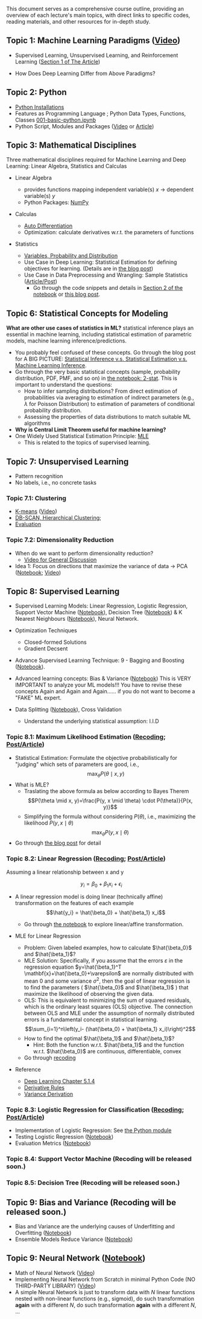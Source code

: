
This document serves as a comprehensive course outline, providing an overview of each lecture's main topics, with direct links to specific codes, reading materials, and other resources for in-depth study. 

## Topic 1: Machine Learning Paradigms ([Video](https://www.youtube.com/watch?v=acqzti1U3bo&list=PLJNMCL_eahmQ70zZECr2cTDLwrXJ-RpgW&index=1))
* Supervised Learning, Unsupervised Learning, and Reinforcement Learning ([Section 1 of The Article](https://medium.com/@sergioli/from-simple-to-complex-a-complete-overview-of-reinforcement-learning-599a8c1ea689))
<!-- Does self-supervised learning belong to unsupervised learning? What do you consider "unknown" in the context of unsupervised learning? 
time series forecasting is one kind of SSL, e.g., forcasting the volume of the Transaction  -->
* How Does Deep Learning Differ from Above Paradigms?

## Topic 2: Python 
* [Python Installations](001-python-install.md) 
* Features as Programming Language ; Python Data Types, Functions, Classes [001-basic-python.ipynb](001-basic-python.ipynb)
* Python Script, Modules and Packages ([Video](https://www.youtube.com/watch?v=woXs5xBjF5M&list=PLJNMCL_eahmQ70zZECr2cTDLwrXJ-RpgW&index=2) or [Article](https://medium.com/@sergioli/python-scripts-modules-andpackages-232d5f749e64))

## Topic 3: Mathematical Disciplines
Three mathematical disciplines required for Machine Learning and Deep Learning:  Linear Algebra, Statistics and Calculas

* Linear Algebra
  * provides functions mapping independent variable(s) $x$ -> dependent variable(s) $y$
  * Python Packages: [NumPy](001-numpy-linear-algebra.ipynb)

* Calculas
  * [Auto Differentiation](012-auto-diff.ipynb)
  * Optimization: calculate derivatives w.r.t. the parameters of functions
  
* Statistics
  * [Variables, Probability and Distribution](002-basic-stat.ipynb)
  * Use Case in Deep Learning: Statistical Estimation for defining objectives for learning. (Details are in [the blog post](https://medium.com/@sergioli/statistical-estimation-for-machine-learning-ad1d6135ba62))
  * Use Case in Data Preprocessing and Wrangling: Sample Statistics ([Article/Post](https://medium.com/@sergioli/data-wrangling-and-preprocessing-in-python-a-practical-guide-345aa2e55439))
    * Go through the code snippets and details in [Section 2 of the notebook](002-basic-stat.ipynb) or [this blog post](https://medium.com/@sergioli/data-wrangling-and-preprocessing-in-python-a-practical-guide-345aa2e55439).

## Topic 6: Statistical Concepts for Modeling
**What are other use cases of statistics in ML?** statistical inference plays an essential in machine learning, including statistical estimation of parametric models, machine learning inference/predictions. 
* You probably feel confused of these concepts. Go through the blog post for A BIG PICTURE: [Statistical Inference v.s. Statistical Estimation v.s. Machine Learning Inference](https://medium.com/@sergioli/statistical-inference-v-s-statistical-estimation-v-s-ml-inference-03f79404645a).
* Go through the very basic statistical concepts (sample, probability distribution, PDF, PMF, and so on) in [the notebook: 2-stat](002-basic-stat.ipynb). This is important to understand the questions:
  *  How to infer sampling distributions? From direct estimation of probabilities via averaging to estimation of indirect parameters (e.g., $\lambda$ for Poisson Distribution) to estimation of parameters of conditional probability distribution.
  *  Assessing the properties of data distributions to match suitable ML algorithms
*  **Why is Central Limit Theorem useful for machine learning?**
*  One Widely Used Statistical Estimation Principle: [MLE](https://medium.com/@sergioli/statistical-estimation-for-machine-learning-ad1d6135ba62)
   *  This is related to the topics of supervised learning.
  <!-- > Review it from the whole picture with one important question:  After the objective function is defined to estimate variable $p$, how it relates to update model parameters, e.g., weights of linear regression ?  Take Neural Network as an example. Firstly, we need to understand parameters in neural network are all chained via a stack of functions in each neuron of each layer. For example, if we take one step back, $p$ is commonly the output of logistic function.
    $$p = h_\theta=\frac{1}{1+e^{-\theta^{T} X}} $$
    * Secondly, since they are all chained together, we can update every parameters or, professionally saying, optimize $\theta$ in neural network by utilizing gradient from auto differentiation (This process is also called backward propagation). -->

## Topic 7: Unsupervised Learning
* Pattern recognition
* No labels, i.e., no concrete tasks
### Topic 7.1: Clustering 
  + [K-means](003-clustering-kmeans.ipynb) ([Video](https://www.youtube.com/watch?v=Sz6rscxUIzU&list=PLJNMCL_eahmQ70zZECr2cTDLwrXJ-RpgW))
  + [DB-SCAN, Hierarchical Clustering](003-clustering-others.ipynb); 
  + [Evaluation](003-clustering-eval.ipynb)

### Topic 7.2: Dimensionality Reduction
* When do we want to perform dimensionality reduction?
  + [Video for General Discussion](https://www.youtube.com/watch?v=Q5Fvelbnl8Q)
    <!-- + preserve semantics of high-dimensional data in low-dimensional subspace
    + overcome the curse of dimensionality: "When the dimensionality increases, the volume of the space increases so fast that the available data become sparse" -->
* Idea 1: Focus on directions that maximize the variance of data -> PCA ([Notebook](004-dim-reduct-pca.ipynb); [Video](https://www.youtube.com/watch?v=q8bCGXFqqcc))
<!-- * Idea 2: Removing correlation, i.e., a linear relationship between variables? (Redundant information) -->

## Topic 8: Supervised Learning
* Supervised Learning Models: Linear Regression, Logistic Regression, Support Vector Machine ([Notebook](007-svm.ipynb)), Decision Tree ([Notebook](008-dt.ipynb)) & K Nearest Neighbours ([Notebook](008-knn.ipynb)), Neural Network.
* Optimization Techniques
  * Closed-formed Solutions
  * Gradient Decsent
* Advance Supervised Learning Technique: 9 - Bagging and Boosting ([Notebook](009-regularization-decision-tree.ipynb)).
* Advanced learning concepts: Bias & Variance ([Notebook](009-bias-var.ipynb)) This is VERY IMPORTANT to analyze your ML models!!! You have to revise these concepts Again and Again and Again...... if you do not want to become a "FAKE" ML expert. 

* Data Splitting ([Notebook](005-dataset-spliting.ipynb)), Cross Validation 
  * Understand the underlying statistical assumption: I.I.D 

### Topic 8.1: Maximum Likelihood Estimation ([Recoding](https://www.youtube.com/watch?v=z8JgJWvYa6Y); [Post/Article](https://medium.com/@sergioli/statistical-estimation-for-machine-learning-ad1d6135ba62))
* Statistical Estimation: Formulate the objective probabilistically for "judging" which sets of parameters are good, i.e., 
  $$\max_{\theta} P(\theta \mid x, y)$$
* What is MLE?
  * Traslating the above formula as below according to Bayes Therem
  $$P(\theta \mid x, y)=\frac{P(y, x \mid \theta) \cdot P(\theta)}{P(x, y)}$$
  * Simplifying the formula without considering $P(\theta)$, i.e., maximizing the likelihood $P(y, x \mid \theta)$
  $$\max_{\theta} P(y, x \mid \theta)$$
* Go through [the blog post](https://medium.com/@sergioli/statistical-estimation-for-machine-learning-ad1d6135ba62) for detail

### Topic 8.2: Linear Regression ([Recoding](https://www.youtube.com/watch?v=6o3TGLABTHc); [Post/Article](https://medium.com/@sergioli/statistical-estimation-for-machine-learning-ad1d6135ba62))
Assuming a linear relationship between x and y

$$y_i = \beta_0 + \beta_1 x_i + \epsilon_i$$

* A linear regression model is doing linear (technically affine) transformation on the features of each example
$$\hat{y_i} = \hat{\beta_0} + \hat{\beta_1} x_i$$
  *  Go through [the notebook](ml-tuts/linear-affine-transformation.ipynb) to explore linear/affine transformation.
  
* MLE for Linear Regression 
    <!-- maximize Pr(parameters|data) $\propto$ Pr(data|parameters) * Pr(parameters) -->
  * Problem: Given labeled examples, how to calculate $\hat{\beta_0}$ and $\hat{\beta_1}$?
  * MLE Solution: Specifically, if you assume that the errors $\varepsilon$ in the regression equation $y=\hat{\beta_1}^T \mathbf{x}+\hat{\beta_0}+\varepsilon$ are normally distributed with mean 0 and some variance $\sigma^2$, then the goal of linear regression is to find the parameters ( $\hat{\beta_0}$ and $\hat{\beta_1}$ ) that maximize the likelihood of observing the given data. 
  * OLS: This is equivalent to minimizing the sum of squared residuals, which is the ordinary least squares (OLS) objective. The connection between OLS and MLE under the assumption of normally distributed errors is a fundamental concept in statistical learning.
    $$\sum_{i=1}^n\left(y_i- (\hat{\beta_0} + \hat{\beta_1} x_i)\right)^2$$
  * How to find the optimal $\hat{\beta_1}$ and $\hat{\beta_1}$?
    * Hint: Both the function w.r.t. $\hat{\beta_1}$ and the function w.r.t. $\hat{\beta_0}$ are continuous, differentiable, convex 
  <!-- If a convex function has a minimum, that minimum occurs where its derivative is zero. -->
    * Go through [recoding](https://www.youtube.com/watch?v=6o3TGLABTHc)
* Reference
    * [Deep Learning Chapter 5.1.4](https://github.com/janishar/mit-deep-learning-book-pdf/tree/master/complete-book-bookmarked-pdf)
    * [Derivative Rules](https://www.mathsisfun.com/calculus/derivatives-rules.html)
    * [Variance Derivation](https://www.kellogg.northwestern.edu/faculty/weber/decs-433/Notes_4_Random_variability.pdf)

### Topic 8.3: Logistic Regression for Classification ([Recoding](https://www.youtube.com/watch?v=trFqQP9hyJU); [Post/Article](https://medium.com/@sergioli/from-theory-to-code-maximum-likelihood-estimation-for-classification-tasks-6ecd8d075eed))
* Implementation of Logistic Regression: See [the Python module](my_ml_package/classification.py)
* Testing Logistic Regression ([Notebook](006-classification-logistic-reg.ipynb))
* Evaluation Metrics ([Notebook](006-classification-eval.ipynb))

### Topic 8.4: Support Vector Machine (Recoding will be released soon.)

### Topic 8.5: Decision Tree (Recoding will be released soon.)

## Topic 9: Bias and Variance (Recoding will be released soon.)
* Bias and Variance are the underlying causes of Underfitting and Overfitting ([Notebook](009-bias-var.ipynb))
* Ensemble Models Reduce Variance ([Notebook](009-regularization-decision-tree.ipynb))

## Topic 9: Neural Network ([Notebook](010-neural-network.ipynb))
* Math of Neural Network ([Video](https://www.youtube.com/watch?v=-2sV2GWr1fk))
* Implementing Neural Network from Scratch in minimal Python Code (NO THIRD-PARTY LIBRARY) ([Video](https://www.youtube.com/watch?v=TZfBukQO-A0&list=PLJNMCL_eahmQ70zZECr2cTDLwrXJ-RpgW&index=9))
* A simple Neural Network is just to transform data with $N$ linear functions nested with non-linear functions (e.g., sigmoid), do such transformation **again** with a different $N$, do such transformation **again** with a different $N$, ... 
  <!-- * $N$ is called the number of neurons.
  * The number of "agains" is the number of layers. -->
  <!-- + Beyond the scope of this couse: it can be applied for Dimension Reduction and Self-supervised Learning.  -->
  <!-- + Examples exist in language intelligence: [Word2vec](https://arxiv.org/abs/1301.3781), Auto-Regressive Language Models (AR-LMs) and Auto-Encoding Language Models (AE-LMs). Although they utilize techniques reminiscent of supervised learning, this classification arises because the supervisory signals are derived internally from the data itself, rather than relying on external labels.  -->
